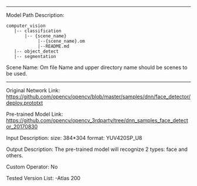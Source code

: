 *******************************************************************************
Model Path Description:
```
computer_vision
   |-- classification
       |-- {scene_name}
            |--{scene_name}.om
            |--README.md
   |-- object_detect
   |-- segmentation
```
Scene Name: Om file Name and upper directory name should be scenes to be used.
*******************************************************************************

Original Network Link:
https://github.com/opencv/opencv/blob/master/samples/dnn/face_detector/deploy.prototxt

Pre-trained Model Link:
https://github.com/opencv/opencv_3rdparty/tree/dnn_samples_face_detector_20170830

Input Description:
size: 384*304
format: YUV420SP_U8

Output Description:
The pre-trained model will recognize 2 types: face and others.

Custom Operator:
No

Tested Version List:
-Atlas 200
